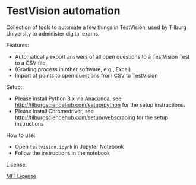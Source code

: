 # TestVision automation

Collection of tools to automate a few things in TestVision, used by Tilburg University to administer digital exams.

Features:

- Automatically export answers of all open questions to a TestVision Test to a CSV file
- (Grading process in other software, e.g., Excel)
- Import of points to open questions from CSV to TestVision

Setup:

- Please install Python 3.x via Anaconda, see http://tilburgsciencehub.com/setup/python for the setup instructions.
- Please install Chromedriver, see http://tilburgsciencehub.com/setup/webscraping for the setup instructions

How to use:

- Open `testvision.ipynb` in Jupyter Notebook
- Follow the instructions in the notebook

License:

[MIT License](LICENSE)
